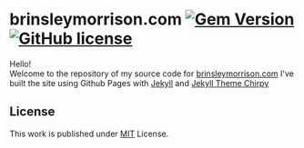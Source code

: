 # brinsleymorrison.com [![Gem Version](https://img.shields.io/gem/v/jekyll-theme-chirpy)](https://rubygems.org/gems/jekyll-theme-chirpy) [![GitHub license](https://img.shields.io/github/license/cotes2020/chirpy-starter.svg?color=blue)][mit]


Hello! <br>
Welcome to the repository of my source code for [brinsleymorrison.com](https://brinsleymorrison.com/)
I've built the site using Github Pages with [Jekyll](https://jekyllrb.com/) and [Jekyll Theme Chirpy](https://github.com/cotes2020/jekyll-theme-chirpy)

## License

This work is published under [MIT][mit] License.

[gem]: https://rubygems.org/gems/jekyll-theme-chirpy
[chirpy]: https://github.com/cotes2020/jekyll-theme-chirpy/
[use-template]: https://github.com/cotes2020/chirpy-starter/generate
[CD]: https://en.wikipedia.org/wiki/Continuous_deployment
[mit]: https://github.com/cotes2020/chirpy-starter/blob/master/LICENSE
